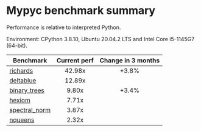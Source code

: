 # Mypyc benchmark summary

Performance is relative to interpreted Python.

Environment: CPython 3.8.10, Ubuntu 20.04.2 LTS and Intel Core i5-1145G7 (64-bit).

| Benchmark | Current perf | Change in 3 months |
| --- | :---: | :---: |
| [richards](benchmarks/richards.md) | 42.98x | +3.8% |
| [deltablue](benchmarks/deltablue.md) | 12.89x |  |
| [binary_trees](benchmarks/binary_trees.md) | 9.80x | +3.4% |
| [hexiom](benchmarks/hexiom.md) | 7.71x |  |
| [spectral_norm](benchmarks/spectral_norm.md) | 3.87x |  |
| [nqueens](benchmarks/nqueens.md) | 2.32x |  |
